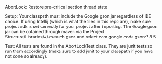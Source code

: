 AbortLock: Restore pre-critical section thread state

Setup:
	Your classpath must include the Google gson jar regardless of IDE choice.
	If using Intellij (which is what the files in this repo are), make sure project sdk is set correctly for your project after importing. The Google gson jar can be obtained through maven via the Project Structure/Libraries/+/<search gson and select com.google.code.gson:2.8.5.

Test:
	All tests are found in the AbortLockTest class. They are junit tests so run them accordingly (make sure to add junit to your classpath if you have not done so already).
